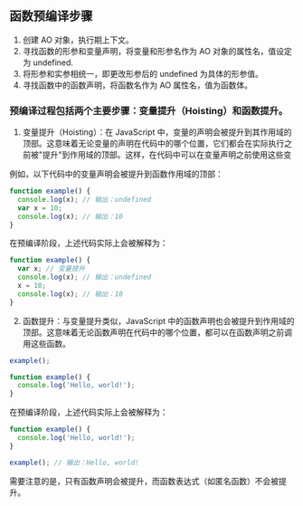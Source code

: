 ## 函数预编译步骤

1. 创建 AO 对象，执行期上下文。
2. 寻找函数的形参和变量声明，将变量和形参名作为 AO 对象的属性名，值设定为 undefined.
3. 将形参和实参相统一，即更改形参后的 undefined 为具体的形参值。
4. 寻找函数中的函数声明，将函数名作为 AO 属性名，值为函数体。

### 预编译过程包括两个主要步骤：变量提升（Hoisting）和函数提升。

1. 变量提升（Hoisting）：在 JavaScript 中，变量的声明会被提升到其作用域的顶部。这意味着无论变量的声明在代码中的哪个位置，它们都会在实际执行之前被"提升"到作用域的顶部。这样，在代码中可以在变量声明之前使用这些变

例如，以下代码中的变量声明会被提升到函数作用域的顶部：

```js
function example() {
  console.log(x); // 输出：undefined
  var x = 10;
  console.log(x); // 输出：10
}
```

在预编译阶段，上述代码实际上会被解释为：

```js
function example() {
  var x; // 变量提升
  console.log(x); // 输出：undefined
  x = 10;
  console.log(x); // 输出：10
}
```

2. 函数提升：与变量提升类似，JavaScript 中的函数声明也会被提升到作用域的顶部。这意味着无论函数声明在代码中的哪个位置，都可以在函数声明之前调用这些函数。

```js
example();

function example() {
  console.log('Hello, world!');
}
```

在预编译阶段，上述代码实际上会被解释为：

```js
function example() {
  console.log('Hello, world!');
}

example(); // 输出：Hello, world!
```

需要注意的是，只有函数声明会被提升，而函数表达式（如匿名函数）不会被提升。

